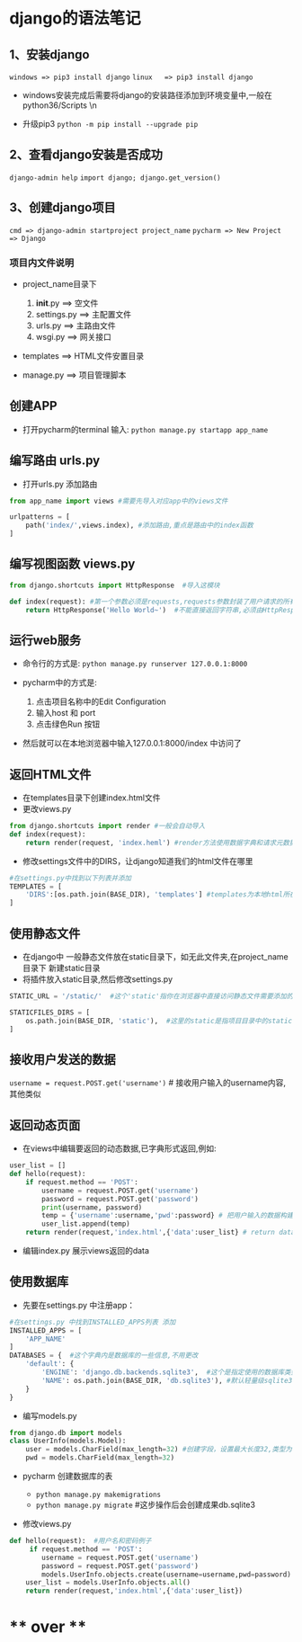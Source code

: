# django的语法笔记
## 1、安装django
`windows => pip3 install django`
`linux   => pip3 install django`
- windows安装完成后需要将django的安装路径添加到环境变量中,一般在python36/Scripts \n
* 升级pip3
`python -m pip install --upgrade pip`
## 2、查看django安装是否成功
`django-admin help`
`import django; django.get_version()`
## 3、创建django项目
`cmd => django-admin startproject project_name`
`pycharm => New Project => Django`
### 项目内文件说明
- project_name目录下

   1. __init__.py  ==> 空文件
   2. settings.py  ==> 主配置文件
   3. urls.py      ==> 主路由文件
   4. wsgi.py      ==> 网关接口
* templates     ==> HTML文件安置目录
+ manage.py     ==> 项目管理脚本

## 创建APP
- 打开pycharm的terminal 输入:
`python manage.py startapp app_name`

## 编写路由 urls.py
- 打开urls.py  添加路由
```python
from app_name import views #需要先导入对应app中的views文件

urlpatterns = [
    path('index/',views.index), #添加路由,重点是路由中的index函数
]
```
## 编写视图函数 views.py
```python
from django.shortcuts import HttpResponse  #导入这模块

def index(request): #第一个参数必须是requests,requests参数封装了用户请求的所有内容
    return HttpResponse('Hello World~')  #不能直接返回字符串,必须由HttpResponse这个类封装起来
```
## 运行web服务
- 命令行的方式是:
`python manage.py runserver 127.0.0.1:8000`
- pycharm中的方式是:
   
   1. 点击项目名称中的Edit Configuration
   2. 输入host 和 port
   3. 点击绿色Run 按钮
- 然后就可以在本地浏览器中输入127.0.0.1:8000/index 中访问了
## 返回HTML文件
- 在templates目录下创建index.html文件
- 更改views.py
```python
from django.shortcuts import render #一般会自动导入
def index(request):
    return render(request, 'index.heml') #render方法使用数据字典和请求元数据,渲染一个指定的html模板,第一个参数必须是request,第二个是模板
```
- 修改settings文件中的DIRS，让django知道我们的html文件在哪里
```python
#在settings.py中找到以下列表并添加
TEMPLATES = [
    'DIRS':[os.path.join(BASE_DIR), 'templates'] #templates为本地html所在文件夹
]
```
## 使用静态文件
- 在django中 一般静态文件放在static目录下，如无此文件夹,在project_name目录下 新建static目录
- 将插件放入static目录,然后修改settings.py
```python
STATIC_URL = '/static/'  #这个'static'指你在浏览器中直接访问静态文件需要添加的前缀

STATICFILES_DIRS = [
    os.path.join(BASE_DIR, 'static'),  #这里的static是指项目目录中的static目录名
]
```
## 接收用户发送的数据
`username = request.POST.get('username')` # 接收用户输入的username内容,其他类似
## 返回动态页面
- 在views中编辑要返回的动态数据,已字典形式返回,例如:
```python
user_list = []
def hello(request):
    if request.method == 'POST':
        username = request.POST.get('username')
        password = request.POST.get('password')
        print(username, password)
        temp = {'username':username,'pwd':password} # 把用户输入的数据构建字典
        user_list.append(temp)
    return render(request,'index.html',{'data':user_list} # return data
```
- 编辑index.py 展示views返回的data

## 使用数据库
- 先要在settings.py 中注册app：
```python
#在settings.py 中找到INSTALLED_APPS列表 添加
INSTALLED_APPS = [
    'APP_NAME'
]
DATABASES = {  #这个字典内是数据库的一些信息,不用更改
    'default': {
        'ENGINE': 'django.db.backends.sqlite3',  #这个是指定使用的数据库类型
        'NAME': os.path.join(BASE_DIR, 'db.sqlite3'), #默认轻量级sqlite3
    }
}
```
- 编写models.py 
```python
from django.db import models
class UserInfo(models.Model):
    user = models.CharField(max_length=32) #创建字段，设置最大长度32,类型为char
    pwd = models.CharField(max_length=32)
```
- pycharm 创建数据库的表
   
   - `python manage.py makemigrations` 
   - `python manage.py migrate` #这步操作后会创建成果db.sqlite3

- 修改views.py
```python
def hello(request):  #用户名和密码例子
     if request.method == 'POST':
        username = request.POST.get('username')
        password = request.POST.get('password')
        models.UserInfo.objects.create(username=username,pwd=password)
    user_list = models.UserInfo.objects.all()
    return render(request,'index.html',{'data':user_list})
```
# ** over **



